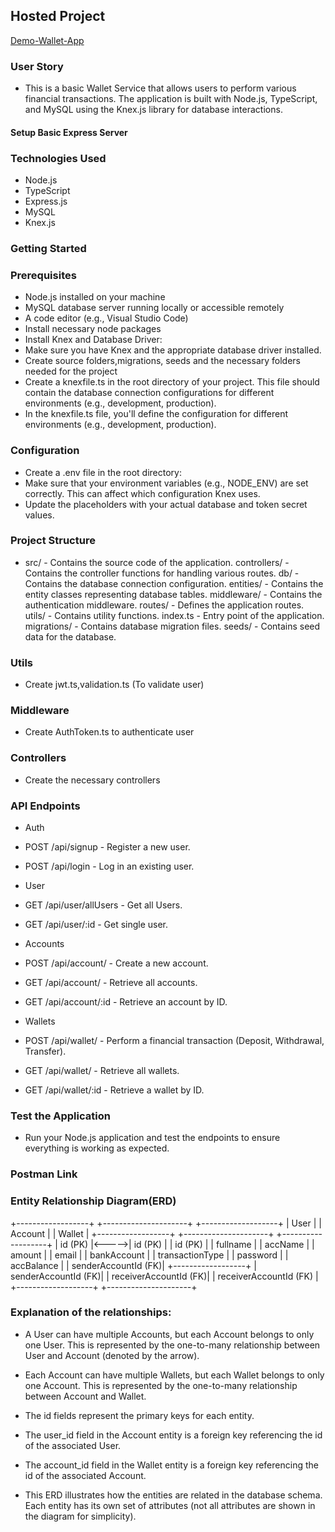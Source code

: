 ## Hosted Project

[Demo-Wallet-App](https://moviestore-app.onrender.com)

### User Story

- This is a basic Wallet Service that allows users to perform various financial transactions. The application is built with Node.js, TypeScript, and MySQL using the Knex.js library for database interactions.

#### Setup Basic Express Server

### Technologies Used
- Node.js
- TypeScript
- Express.js
- MySQL
- Knex.js

### Getting Started
### Prerequisites
- Node.js installed on your machine
- MySQL database server running locally or accessible remotely
- A code editor (e.g., Visual Studio Code)
- Install necessary node packages
- Install Knex and Database Driver:
- Make sure you have Knex and the appropriate database driver installed. 
- Create source folders,migrations, seeds and the necessary folders needed for the project
- Create a knexfile.ts in the root directory of your project. This file should contain the database connection configurations for different environments (e.g., development, production).
- In the knexfile.ts file, you'll define the configuration for different environments (e.g., development, production).

### Configuration
- Create a .env file in the root directory:
- Make sure that your environment variables (e.g., NODE_ENV) are set correctly. This can affect which configuration Knex uses.
- Update the placeholders with your actual database and token secret values.

### Project Structure
- src/ - Contains the source code of the application.
        controllers/ - Contains the controller functions for handling various routes.
        db/ - Contains the database connection configuration.
        entities/ - Contains the entity classes representing database tables.
        middleware/ - Contains the authentication middleware.
        routes/ - Defines the application routes.
        utils/ - Contains utility functions.
        index.ts - Entry point of the application.
    migrations/ - Contains database migration files.
    seeds/ - Contains seed data for the database.

### Utils
- Create jwt.ts,validation.ts (To validate user)

### Middleware
- Create AuthToken.ts to authenticate user

### Controllers
- Create the necessary controllers

### API Endpoints
- Auth
-   POST /api/signup - Register a new user.
-   POST /api/login - Log in an existing user.

- User
-   GET /api/user/allUsers - Get all Users.
-   GET /api/user/:id - Get single user.

- Accounts
-   POST /api/account/ - Create a new account.
-   GET /api/account/ - Retrieve all accounts.
-   GET /api/account/:id - Retrieve an account by ID.
    
- Wallets
-   POST /api/wallet/ - Perform a financial transaction (Deposit, Withdrawal, Transfer).
-   GET /api/wallet/ - Retrieve all wallets.
-   GET /api/wallet/:id - Retrieve a wallet by ID.

### Test the Application
- Run your Node.js application and test the endpoints to ensure everything is working as expected.

### Postman Link


### Entity Relationship Diagram(ERD)

  +------------------+       +---------------------+      +-------------------+
  |       User       |       |       Account       |      |       Wallet      |
  +------------------+       +---------------------+      +-------------------+
  | id (PK)          |<----->| id (PK)             |      | id (PK)           |
  | fullname         |       | accName             |      | amount            |
  | email            |       | bankAccount         |      | transactionType   |
  | password         |       | accBalance          |      | senderAccountId (FK)|
  +------------------+       | senderAccountId (FK)|      | receiverAccountId (FK)|
                             | receiverAccountId (FK) |  +-------------------+
                             +---------------------+


### Explanation of the relationships:

- A User can have multiple Accounts, but each Account belongs to only one User. This is represented by the one-to-many relationship between User and Account (denoted by the arrow).

- Each Account can have multiple Wallets, but each Wallet belongs to only one Account. This is represented by the one-to-many relationship between Account and Wallet.

- The id fields represent the primary keys for each entity.

- The user_id field in the Account entity is a foreign key referencing the id of the associated User.

- The account_id field in the Wallet entity is a foreign key referencing the id of the associated Account.

- This ERD illustrates how the entities are related in the database schema. Each entity has its own set of attributes (not all attributes are shown in the diagram for simplicity).